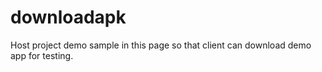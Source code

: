 # downloadapk
Host project demo sample in this page so that client can download demo app for testing.
